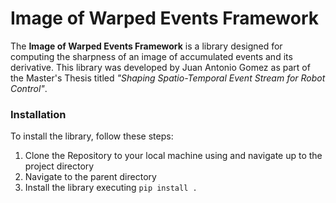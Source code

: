 # Image of Warped Events Framework

The **Image of Warped Events Framework** is a library designed for computing the sharpness of an image of accumulated events and its derivative. This library was developed by Juan Antonio Gomez as part of the Master's Thesis titled *"Shaping Spatio-Temporal Event Stream for Robot Control"*.

### Installation

To install the library, follow these steps:

1. Clone the Repository to your local machine using and navigate up to the project directory
2. Navigate to the parent directory
3. Install the library executing `pip install .`

